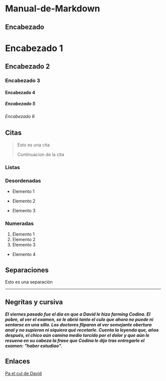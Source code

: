 # Manual-de-Markdown

## Encabezado

# Encabezado 1
## Encabezado 2
### Encabezado 3
#### Encabezado 4
##### Encabezado 5
###### Encabezado 6

## Citas

> Esto es una cita
> 
> Continuacion de la cita

### Listas

### Desordenadas

- Elemento 1
* Elemento 2
+ Elemento 3

### Numeradas

1. Elemento 1
2. Elemento 2
3. Elemento 3
  - Elemento 4

## Separaciones
Esto es una separación
___

## Negritas y cursiva

***El viernes pasado fue el día en que a David le hizo farming Codina. El pobre, al ver el examen, se le abrió tanto el culo que ahora no puede ni sentarse en una silla. Los doctores fliparon al ver semejante obertura anal y no supieron ni siquiera qué recetarle. Cuenta la leyenda que, años después, el chico aún camina medio torcido por el dolor y que aún le resuena en su cabeza la frase que Codina le dijo tras entregarle el examen: "haber estudiao".***

## Enlaces
[Pa el cul de David](https://th.bing.com/th/id/OIP.F3Z_rZjGdmsdg4JE_0BsOwHaHa?w=217&h=216&c=7&r=0&o=5&dpr=1.7&pid=1.7) 
